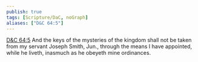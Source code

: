 ```yaml
---
publish: true
tags: [Scripture/DaC, noGraph]
aliases: ["D&C 64:5"]
---
```

[D&C 64:5](https://churchofjesuschrist.org/study/scriptures/dc-testament/dc/64?lang=eng&id=p5#p5) And the keys of the mysteries of the kingdom shall not be taken from my servant Joseph Smith, Jun., through the means I have appointed, while he liveth, inasmuch as he obeyeth mine ordinances.
